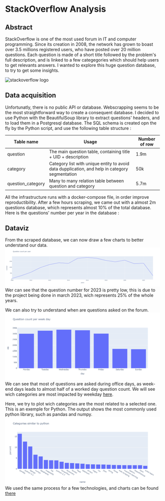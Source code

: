 # StackOverflow Analysis


## Abstract

StackOverflow is one of the most used forum in IT and computer programming. Since its creation in 2008, the network has grown to boast over 3.5 millions registered users, who have posted over 20 million questions. Each question is made of a short title followed by the problem's full description, and is linked to a few categegories which should help users to get relevants answers. I wanted to explore this huge question database, to try to get some insights.

![stackoverflow logo](https://upload.wikimedia.org/wikipedia/fr/9/95/Stack_Overflow_website_logo.png)

## Data acquisition

Unfortunatly, there is no public API or database. Webscrapping seems to be the most straightforward way to create a consequent database. I decided to use Python with the BeautifulSoup library to extract questions' headers, and to load them in a Postgresql database.
The SQL schema is created opn the fly by the Python script, and use the following table structure :

|Table name|Usage|Number of row|
|----------|-----|-------------|
|question|The main question table, containing title + UID + description|1.9m|
|category|Category list with unique entity to avoid data dupplication, and help in category segmentation|50k|
|question_category|Many to many relation table between question and category|5.7m|

All the infrastructure runs with a docker-compose file, in order improve reproductibility. After a few hours scraping, we came out with a almost 2m questions database, which represents almost 10% of the total database.
Here is the questions' number per year in the database : 



## Dataviz

From the scraped database, we can now draw a few charts to better understand our data.
![count over time](./dataviz/figures/question_count_per_year.png)
Wer can see that the question number for 2023 is pretty low, this is due to the project being done in march 2023, wich represents 25% of the whole years.

We can also try to understand when are questions asked on the forum.
![count over weekday](./dataviz/figures/question_count_weekday.png)
We can see that most of questions are asked during office days, as week-end days leads to almost half of a worked day question count.
We will see wich categories are most impacted by weekday [here](./dataviz/weekday/Readme.md).


Here, we try to  plot wich categories are the most related to a selected one. This is an exemple for Python. The output shows the most commonly used python library, such as pandas and numpy.
![](./dataviz/figures/python_similar.png)
We used the same process for a few technologies, and charts can be found [there](./dataviz/similar/Readme.md)